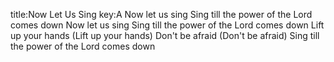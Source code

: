 title:Now Let Us Sing
key:A
Now let us sing
Sing till the power of the Lord comes down 
Now let us sing
Sing till the power of the Lord comes down 
Lift up your hands (Lift up your hands) 
Don't be afraid (Don't be afraid)
Sing till the power of the Lord comes down
